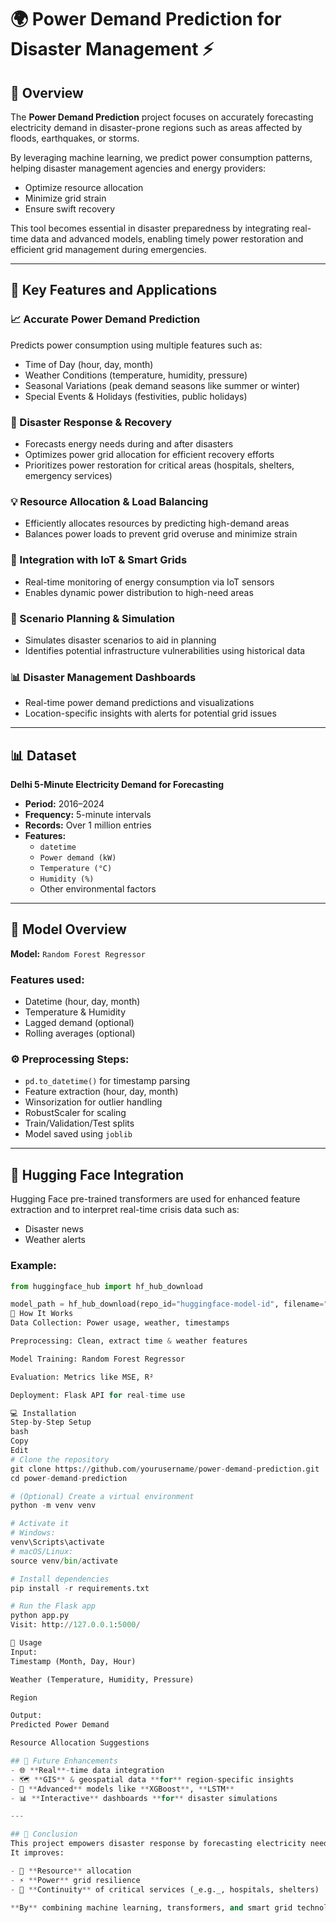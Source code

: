 # 🌍 Power Demand Prediction for Disaster Management ⚡

## 🌟 Overview
The **Power Demand Prediction** project focuses on accurately forecasting electricity demand in disaster-prone regions such as areas affected by floods, earthquakes, or storms. 

By leveraging machine learning, we predict power consumption patterns, helping disaster management agencies and energy providers:
- Optimize resource allocation
- Minimize grid strain
- Ensure swift recovery

This tool becomes essential in disaster preparedness by integrating real-time data and advanced models, enabling timely power restoration and efficient grid management during emergencies.

---

## 🧠 Key Features and Applications

### 📈 Accurate Power Demand Prediction
Predicts power consumption using multiple features such as:
- Time of Day (hour, day, month)
- Weather Conditions (temperature, humidity, pressure)
- Seasonal Variations (peak demand seasons like summer or winter)
- Special Events & Holidays (festivities, public holidays)

### 🚨 Disaster Response & Recovery
- Forecasts energy needs during and after disasters
- Optimizes power grid allocation for efficient recovery efforts
- Prioritizes power restoration for critical areas (hospitals, shelters, emergency services)

### 💡 Resource Allocation & Load Balancing
- Efficiently allocates resources by predicting high-demand areas
- Balances power loads to prevent grid overuse and minimize strain

### 🔌 Integration with IoT & Smart Grids
- Real-time monitoring of energy consumption via IoT sensors
- Enables dynamic power distribution to high-need areas

### 🔮 Scenario Planning & Simulation
- Simulates disaster scenarios to aid in planning
- Identifies potential infrastructure vulnerabilities using historical data

### 📊 Disaster Management Dashboards
- Real-time power demand predictions and visualizations
- Location-specific insights with alerts for potential grid issues

---

## 📊 Dataset
**Delhi 5-Minute Electricity Demand for Forecasting**

- **Period:** 2016–2024  
- **Frequency:** 5-minute intervals  
- **Records:** Over 1 million entries  
- **Features:**
  - `datetime`
  - `Power demand (kW)`
  - `Temperature (°C)`
  - `Humidity (%)`
  - Other environmental factors

---

## 🧠 Model Overview

**Model:** `Random Forest Regressor`

### Features used:
- Datetime (hour, day, month)
- Temperature & Humidity
- Lagged demand (optional)
- Rolling averages (optional)

### ⚙️ Preprocessing Steps:
- `pd.to_datetime()` for timestamp parsing
- Feature extraction (hour, day, month)
- Winsorization for outlier handling
- RobustScaler for scaling
- Train/Validation/Test splits
- Model saved using `joblib`

---

## 🤖 Hugging Face Integration
Hugging Face pre-trained transformers are used for enhanced feature extraction and to interpret real-time crisis data such as:
- Disaster news
- Weather alerts

### Example:
```python
from huggingface_hub import hf_hub_download

model_path = hf_hub_download(repo_id="huggingface-model-id", filename="model_file")
🚀 How It Works
Data Collection: Power usage, weather, timestamps

Preprocessing: Clean, extract time & weather features

Model Training: Random Forest Regressor

Evaluation: Metrics like MSE, R²

Deployment: Flask API for real-time use

💻 Installation
Step-by-Step Setup
bash
Copy
Edit
# Clone the repository
git clone https://github.com/yourusername/power-demand-prediction.git
cd power-demand-prediction

# (Optional) Create a virtual environment
python -m venv venv

# Activate it
# Windows:
venv\Scripts\activate
# macOS/Linux:
source venv/bin/activate

# Install dependencies
pip install -r requirements.txt

# Run the Flask app
python app.py
Visit: http://127.0.0.1:5000/

🎯 Usage
Input:
Timestamp (Month, Day, Hour)

Weather (Temperature, Humidity, Pressure)

Region

Output:
Predicted Power Demand

Resource Allocation Suggestions

## 🚀 Future Enhancements
- 🌐 **Real**-time data integration  
- 🗺️ **GIS** & geospatial data **for** region-specific insights  
- 🧠 **Advanced** models like **XGBoost**, **LSTM**  
- 📊 **Interactive** dashboards **for** disaster simulations  

---

## 🏁 Conclusion
This project empowers disaster response by forecasting electricity needs **in** disaster-affected regions.  
It improves:

- 🧭 **Resource** allocation  
- ⚡ **Power** grid resilience  
- 🔄 **Continuity** of critical services (_e.g._, hospitals, shelters)  

**By** combining machine learning, transformers, and smart grid technology, this system supports proactive **and** informed disaster management.


